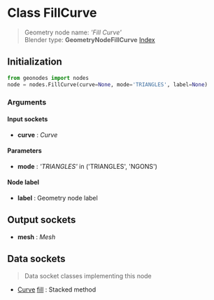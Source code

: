 
# Class FillCurve

> Geometry node name: _'Fill Curve'_<br>Blender type:  **GeometryNodeFillCurve**
[Index](/docs/index.md)

## Initialization


```python
from geonodes import nodes
node = nodes.FillCurve(curve=None, mode='TRIANGLES', label=None)
```


### Arguments


#### Input sockets



- **curve** : _Curve_



#### Parameters



- **mode** : _'TRIANGLES'_ in ('TRIANGLES', 'NGONS')



#### Node label



- **label** : Geometry node label



## Output sockets



- **mesh** : _Mesh_



## Data sockets

> Data socket classes implementing this node


- [Curve](../sockets/Curve.md) [fill](../sockets/Curve.md#fill) : Stacked method


